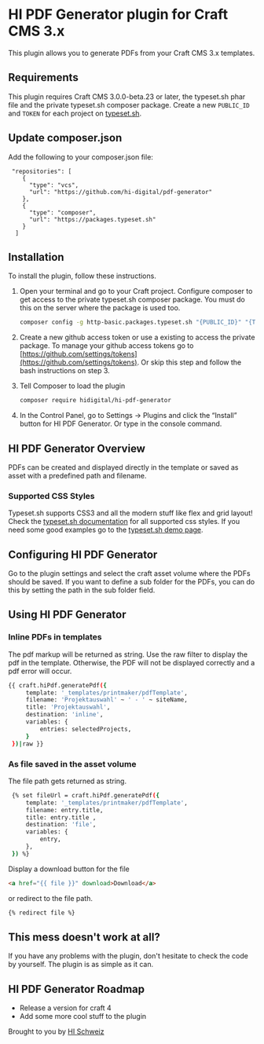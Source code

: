 # HI PDF Generator plugin for Craft CMS 3.x

This plugin allows you to generate PDFs from your Craft CMS 3.x templates.

## Requirements

This plugin requires Craft CMS 3.0.0-beta.23 or later, the typeset.sh phar file and the private typeset.sh composer
package. Create a new ```PUBLIC_ID``` and ```TOKEN``` for each project on [typeset.sh](https://typeset.sh/en/home).

## Update composer.json

Add the following to your composer.json file:

```
 "repositories": [
    {
      "type": "vcs",
      "url": "https://github.com/hi-digital/pdf-generator"
    },
    {
      "type": "composer",
      "url": "https://packages.typeset.sh"
    }
  ]
```

## Installation

To install the plugin, follow these instructions.

1. Open your terminal and go to your Craft project. Configure composer to get access to the private typeset.sh composer
   package. You must do this on the server where the package is used too.
   ```bash
   composer config -g http-basic.packages.typeset.sh "{PUBLIC_ID}" "{TOKEN}"
   ```

2. Create a new github access token or use a existing to access the private package. To manage your github access tokens
   go
   to [https://github.com/settings/tokens](https://github.com/settings/tokens). Or skip
   this step and follow the bash instructions on step 3.

3. Tell Composer to load the plugin

   ```bash
   composer require hidigital/hi-pdf-generator
   ```

2. In the Control Panel, go to Settings → Plugins and click the “Install” button for HI PDF Generator. Or type in the console command.

## HI PDF Generator Overview

PDFs can be created and displayed directly in the template or saved as asset with a predefined path and filename.

### Supported CSS Styles

Typeset.sh supports CSS3 and all the modern stuff like flex and grid layout! Check the
[typeset.sh documentation](https://typeset.sh/en/documentation/css) for all supported css styles.
If you need some good examples go to the [typeset.sh demo page](https://typeset.sh/en/demo).

## Configuring HI PDF Generator

Go to the plugin settings and select the craft asset volume where the PDFs should be saved. If you want to define a sub
folder for the PDFs, you can do this by setting the path in the sub folder field.

## Using HI PDF Generator

### Inline PDFs in templates

The pdf markup will be returned as string. Use the raw filter to display the pdf in the template. Otherwise, the PDF
will not be displayed correctly and a pdf error will occur.

```bash
{{ craft.hiPdf.generatePdf({
     template: '_templates/printmaker/pdfTemplate',
     filename: 'Projektauswahl' ~ ' - ' ~ siteName,
     title: 'Projektauswahl',
     destination: 'inline',
     variables: {
         entries: selectedProjects,
     }
 })|raw }}
```

### As file saved in the asset volume

The file path gets returned as string.

```bash
 {% set fileUrl = craft.hiPdf.generatePdf({
     template: '_templates/printmaker/pdfTemplate',
     filename: entry.title,
     title: entry.title ,
     destination: 'file',
     variables: {
         entry,
     },
 }) %}   
```

Display a download button for the file

````html
<a href="{{ file }}" download>Download</a>
````

or redirect to the file path.

```bash
{% redirect file %}
```

## This mess doesn't work at all?

If you have any problems with the plugin, don't hesitate to check the code by yourself. The plugin is as simple as it
can.

## HI PDF Generator Roadmap

* Release a version for craft 4
* Add some more cool stuff to the plugin

Brought to you by [HI Schweiz](https://github.com/hi-digital/)
